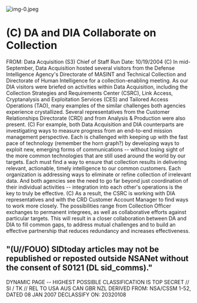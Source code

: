 ![img-0.jpeg](img-0.jpeg)

# (C) DA and DIA Collaborate on Collection 

FROM:
Data Acquisition (S3) Chief of Staff
Run Date: 10/19/2004
(C) In mid-September, Data Acquisition hosted several visitors from the Defense Intelligence Agency's Directorate of MASINT and Technical Collection and Directorate of Human Intelligence for a collection-enabling meeting. As our DIA visitors were briefed on activities within Data Acquisition, including the Collection Strategies and Requirements Center (CSRC), Link Access, Cryptanalysis and Exploitation Services (CES) and Tailored Access Operations (TAO), many examples of the similar challenges both agencies experience crystallized. Several representatives from the Customer Relationships Directorate (CRD) and from Analysis \& Production were also present.
(C) For example, both Data Acquisition and DIA counterparts are investigating ways to measure progress from an end-to-end mission management perspective. Each is challenged with keeping up with the fast pace of technology (remember the horn graph?) by developing ways to exploit new, emerging forms of communications -- without losing sight of the more common technologies that are still used around the world by our targets. Each must find a way to ensure that collection results in delivering relevant, actionable, timely intelligence to our common customers. Each organization is addressing ways to eliminate or refine collection of irrelevant data. And both agencies see the need to go far beyond just coordination of their individual activities -- integration into each other's operations is the key to truly be effective.
(C) As a result, the CSRC is working with DIA representatives and with the CRD Customer Account Manager to find ways to work more closely. The possibilities range from Collection Officer exchanges to permanent integrees, as well as collaborative efforts against particular targets. This will result in a closer collaboration between DA and DIA to fill common gaps, to address mutual challenges and to build an effective partnership that reduces redundancy and increases effectiveness.

## "(U//FOUO) SIDtoday articles may not be republished or reposted outside NSANet without the consent of S0121 (DL sid_comms)."

DYNAMIC PAGE -- HIGHEST POSSIBLE CLASSIFICATION IS TOP SECRET // SI / TK // REL TO USA AUS CAN GBR NZL DERIVED FROM: NSA/CSSM 1-52, DATED 08 JAN 2007 DECLASSIFY ON: 20320108
